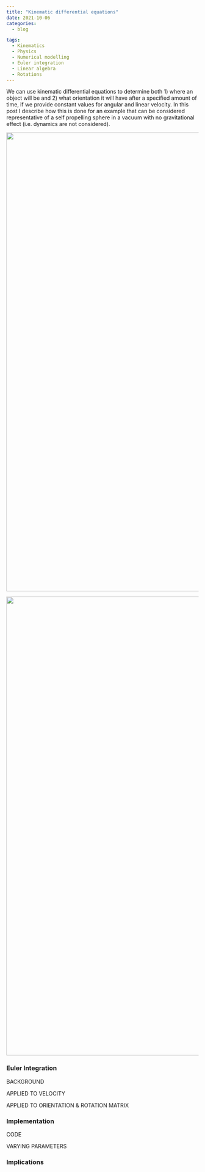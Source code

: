 ```yaml
---
title: "Kinematic differential equations"
date: 2021-10-06
categories:
  - blog

tags:
  - Kinematics
  - Physics
  - Numerical modelling
  - Euler integration
  - Linear algebra
  - Rotations
---
```



We can use kinematic differential equations to determine both 1) where an object will be and 2) what orientation it will have after a specified amount of time, if we provide constant values for angular and linear velocity. In this post I describe how this is done for an example that can be considered representative of a self propelling sphere in a vacuum with no gravitational effect (i.e. dynamics are not considered).

<p align="center">
  <img src="/assets/images/Kinematic-Differential-Equations/KDEpos.gif" width="1200">
</p>
<p align="center">
  <img src="/assets/images/Kinematic-Differential-Equations/KDEori.gif" width="1200">
</p>

### Euler Integration

BACKGROUND

APPLIED TO VELOCITY

APPLIED TO ORIENTATION & ROTATION MATRIX

### Implementation

CODE

VARYING PARAMETERS

### Implications



